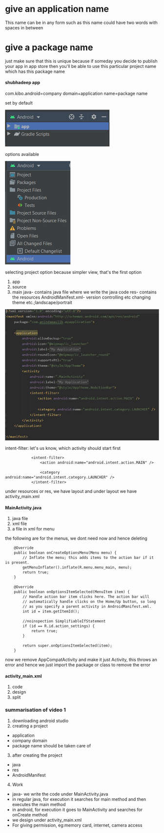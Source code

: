 # give an application name

This name can be in any form such as this name could have two words with spaces in between

# give a package name

just make sure that this is unique because if someday you decide to publish your app in app store then you'll be able to use this particular project name which has this package name

#### shubhadeep app

com.kibo.android=company domain+application name=package name

set by default

![set by default](https://github.com/anindameister/learningAndroid/blob/master/MyApplication/snaps/1.PNG)

options available

![options available](https://github.com/anindameister/learningAndroid/blob/master/MyApplication/snaps/2.png)

selecting project option because simpler view, that's the first option

1. app
2. source
3. main
java- contains java file where we write the java code
res- contains the resources
AndroidManifest.xml- version controlling etc changing theme etc.;landscape/portrait

![AndroidManifest.xml](https://github.com/anindameister/learningAndroid/blob/master/MyApplication/snaps/3.PNG)

intent-filter: let's us know, which activity should start first

```
            <intent-filter>
                <action android:name="android.intent.action.MAIN" />

                <category android:name="android.intent.category.LAUNCHER" />
            </intent-filter>
```

under resources or res, we have layout and under layout we have activity_main.xml

#### MainActivity.java

1. java file
2. xml file
3. a file in xml for menu

the following are for the menus, we dont need now and hence deleting

```
    @Override
    public boolean onCreateOptionsMenu(Menu menu) {
        // Inflate the menu; this adds items to the action bar if it is present.
        getMenuInflater().inflate(R.menu.menu_main, menu);
        return true;
    }

    @Override
    public boolean onOptionsItemSelected(MenuItem item) {
        // Handle action bar item clicks here. The action bar will
        // automatically handle clicks on the Home/Up button, so long
        // as you specify a parent activity in AndroidManifest.xml.
        int id = item.getItemId();

        //noinspection SimplifiableIfStatement
        if (id == R.id.action_settings) {
            return true;
        }

        return super.onOptionsItemSelected(item);
    }
```

now we remove AppCompatActivity and make it just Activity, this throws an error and hence we just import the package or class to remove the error

#### activity_main.xml

1. code
2. design 
3. split

### summarisation of video 1

1. downloading android studio
2. creating a project
- application
- company domain
- package name should be taken care of
3. after creating the project
-  java
-  res
-  AndroidManifest
4. Work
 - java- we write the code under MainActivity.java
-  in regular java, for execution it searches for main method and then executes the main method
-  in android, for execution it goes to MainActivity and searches for onCreate method
 - we design under activity_main.xml
 - For giving permission, eg:memory card, internet, camera access